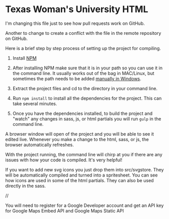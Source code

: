 # Texas Woman's University HTML

I'm changing this file just to see how pull requests work on GitHub.

Another to change to create a conflict with the file in the remote repository on GitHub.

Here is a brief step by step process of setting up the project for compiling.

1. Install [NPM](https://www.npmjs.com/)

2. After installing NPM make sure that it is in your path so you can use it in the command line. It usually works out of the bag in MAC/Linux, but sometimes the path needs to be added [manually in Windows](http://stackoverflow.com/questions/27864040/fixing-npm-path-in-windows-8/32159233).

3. Extract the project files and cd to the directory in your command line.

4. Run `npm install` to install all the dependencies for the project. This can take several minutes.

5. Once you have the dependencies installed, to build the project and "watch" any changes in sass, js, or html partials you will run `gulp` in the command line.

A browser window will open of the project and you will be able to see it edited live. Whenever you make a change to the html, sass, or js, the browser automatically refreshes.

With the project running, the command line will chirp at you if there are any issues with how your code is compiled. It's very helpful!

If you want to add new svg icons you just drop them into src/svgstore. They will be automatically compiled and turned into a spritesheet. You can see how icons are used in some of the html partials. They can also be used directly in the sass.

//

You will need to register for a Google Developer account and get an API key for Google Maps Embed API and Google Maps Static API
